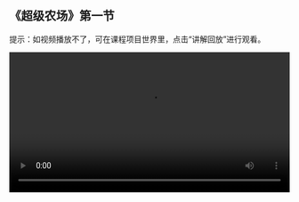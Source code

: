 ## 《超级农场》第一节
 
提示：如视频播放不了，可在课程项目世界里，点击“讲解回放”进行观看。
 
<video width="100%" controls controlslist="nodownload nofullscreen noremoteplayback" disablePictureInPicture>
  <source src="https://api.keepwork.com/ts-storage/siteFiles/22516/raw#x1_超级农场L1.webm" type="video/webm" />
  <source src="https://api.keepwork.com/ts-storage/siteFiles/22517/raw#x1_超级农场L1.mp4" type="video/mp4" />
   
  你的浏览器不支持播放
</video>
<style>
video::-webkit-media-controls-fullscreen-button { display: none; } 
</style>

## 步骤一

本节课开始，我们将学习一个全新的项目—超级农场
这个项目主要教我们如何在帕拉卡中搭建自己的农场
并在农场中种植各种农作物，比如水稻、苹果、胡萝卜等
话不多说，我们赶紧开始吧
首先，我们来搭建一个种植区
点击E按钮，打开工具栏
选择建造标签下的耕地方块
在左右两边各放置一些方块，像这样
按住Shift键，点击鼠标右键，将它们快速连接起来
接着，我们选择装饰子标签下的栅栏方块
把种植区周围用栅栏围起来，像这样
好啦，一块小小的种植区就成功搭建好啦
当然你可以尝试着让你的种植区更大、更宽一点
快去试试吧


### 步骤二

在上一小节中我们已经搭建好了种植区
接下来，我们将在这片种植区上种水稻
水稻是我国常见的一种农作物
水稻长出的果实叫做稻谷
稻谷经过加工后就变成了我们日常生活中经常食用的大米啦
水稻除了能够食用之外，还可以酿酒、制糖
稻谷的壳和杆可以当作养殖动物的饲料
好啦，话不多说，下面我们开始搭建水稻秧苗模型吧
点击E按钮，打开工具栏
选择工具子标签下的彩色方块
在调色板上选择绿色
右键放置方块，开始搭建水稻秧苗模型，像这样
好啦，一株水稻秧苗模型就搭建好了
我们把它保存为Bmax模型
按下Ctrl键，点击鼠标左键，选中水稻秧苗模型
点击全选，点击保存，保存为Bmax模型，命名为rice
设置为可拖动
右键将它放置在种植区上
好啦，水稻秧苗就种植成功啦
我们就静静等待秧苗不断长大，结出果实吧

### 步骤三

在上一小节中，我们种植了水稻秧苗
接下来，我们给这片稻田进行灌溉
我们先打掉一些方块用来作为水池存储水
接着，点击E按钮，打开工具栏
选择建造标签下的水方块
右键放置方块
可以看到水把秧苗都包围起来了
这样我们就成功灌溉稻田啦
好啦，你也来试试吧